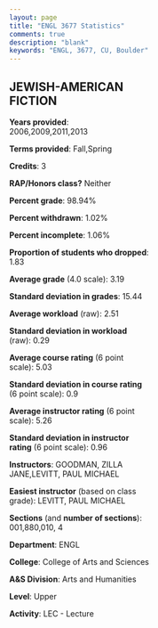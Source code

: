 ```yaml
---
layout: page
title: "ENGL 3677 Statistics"
comments: true
description: "blank"
keywords: "ENGL, 3677, CU, Boulder"
--- 
```

<head>
<script src="https://ajax.googleapis.com/ajax/libs/jquery/2.1.3/jquery.min.js"></script>
<script src="https://dl.dropboxusercontent.com/s/pc42nxpaw1ea4o9/highcharts.js?dl=0"></script>
<!-- <script src="../assets/js/highcharts.js"></script> -->
<style type="text/css">@font-face {
	font-family: "Bebas Neue";
	src: url(https://www.filehosting.org/file/details/544349/BebasNeue%20Regular.otf) format("opentype");
	}
	h1.Bebas { 
		font-family: "Bebas Neue", Verdana, Tahoma;
	}
</style>
</head>
<body>
	<div id="container" style="float: right; width: 45%; height: 88%; margin-left: 2.5%; margin-right: 2.5%;"></div>
	<script language="JavaScript">
		$(document).ready(function() {
		var chart = {type: 'column'};
		var title = {text: 'Grade Distribution'};
		var xAxis = {categories: ['A','B','C','D','F'],crosshair: true};
		var yAxis = {min: 0,title: {text: 'Percentage'}};
		var tooltip = {headerFormat: '<center><b><span style="font-size:20px">{point.key}</span></b></center>',
		               pointFormat: '<td style="padding:0"><b>{point.y:.1f}%</b></td>',
		               footerFormat: '</table>',shared: true,useHTML: true};
		var plotOptions = {column: {pointPadding: 0.0,borderWidth: 0}};  
		var credits = {enabled: false};var series= [{name: 'Percent',data: [40.95,45.71,7.62,0.0,5.71,]}];
		var json = {};
		json.chart = chart;
		json.title = title;
		json.tooltip = tooltip;
		json.xAxis = xAxis;
		json.yAxis = yAxis;  
		json.series = series;
		json.plotOptions = plotOptions;  
		json.credits = credits;
		$('#container').highcharts(json);
	});
	</script>
</body>
			   
## JEWISH-AMERICAN FICTION

**Years provided**: 2006,2009,2011,2013

**Terms provided**: Fall,Spring

**Credits**: 3

**RAP/Honors class?** Neither

**Percent grade**: 98.94%

**Percent withdrawn**: 1.02%

**Percent incomplete**: 1.06%

**Proportion of students who dropped**: 1.83

**Average grade** (4.0 scale): 3.19

**Standard deviation in grades**: 15.44

**Average workload** (raw): 2.51

**Standard deviation in workload** (raw): 0.29

**Average course rating** (6 point scale): 5.03

**Standard deviation in course rating** (6 point scale): 0.9

**Average instructor rating** (6 point scale): 5.26

**Standard deviation in instructor rating** (6 point scale): 0.96

**Instructors**: GOODMAN, ZILLA JANE,LEVITT, PAUL MICHAEL

**Easiest instructor** (based on class grade): LEVITT, PAUL MICHAEL

**Sections** (and **number of sections**): 001,880,010, 4

**Department**: ENGL

**College**: College of Arts and Sciences

**A&S Division**: Arts and Humanities

**Level**: Upper

**Activity**: LEC - Lecture
